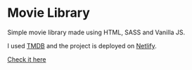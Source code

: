 # Movie Library

Simple movie library made using HTML, SASS and Vanilla JS.

I used [TMDB](https://www.themoviedb.org/documentation/api) and the project is deployed on [Netlify](https://www.netlify.com/).

[Check it here](https://movie-library-vanilla-js.netlify.app/)
